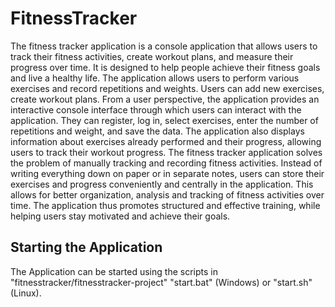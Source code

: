 # FitnessTracker
The fitness tracker application is a console application that allows users to track their fitness activities, create workout plans, and measure their progress over time. It is designed to help people achieve their fitness goals and live a healthy life. The application allows users to perform various exercises and record repetitions and weights. Users can add new exercises, create workout plans. From a user perspective, the application provides an interactive console interface through which users can interact with the application. They can register, log in, select exercises, enter the number of repetitions and weight, and save the data. The application also displays information about exercises already performed and their progress, allowing users to track their workout progress. The fitness tracker application solves the problem of manually tracking and recording fitness activities. Instead of writing everything down on paper or in separate notes, users can store their exercises and progress conveniently and centrally in the application. This allows for better organization, analysis and tracking of fitness activities over time. The application thus promotes structured and effective training, while helping users stay motivated and achieve their goals.

## Starting the Application
The Application can be started using the scripts in "fitnesstracker/fitnesstracker-project" "start.bat" (Windows) or "start.sh" (Linux).
